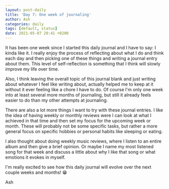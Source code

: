 ```yaml
---
layout: post-daily
title: 'Day 7: One week of journaling'
author: Ash
categories: daily
tags: [default, status]
date: 2021-05-07 20:41 +0200
---
```

It has been one week since I started this daily journal and I have to say: I kinda like it. I really enjoy the process of reflecting about what I do and think each day and then picking one of these things and writing a journal entry about them. This level of self-reflection is something that I think will slowly improve my life over time.

Also, I think leaving the overall topic of this journal blank and just writing about whatever I feel like writing about, actually helped me to keep at it without it ever feeling like a chore I have to do. Of course I'm only one week into at least several more months of journaling, but still it already feels easier to do than my other attempts at journaling.

There are also a lot more things I want to try with these journal entries. I like the idea of having weekly or monthly reviews were I can look at what I achieved in that time and then set my focus for the upcoming week or month. These will probably not be some specific tasks, but rather a more general focus on specific hobbies or personal habits like sleeping or eating. 

I also thought about doing weekly music reviews, where I listen to an entire album and then give a brief opinion. Or maybe I name my most listened song for that week and discuss a little about why I like that song or what emotions it evokes in myself.

I'm really excited to see how this daily journal will evolve over the next couple weeks and months! 😁

Ash
